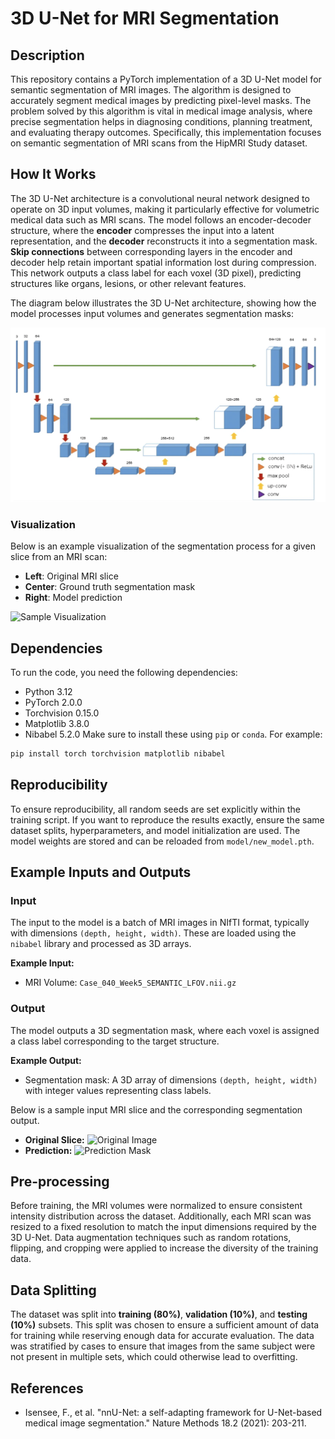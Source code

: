 # 3D U-Net for MRI Segmentation
## Description
This repository contains a PyTorch implementation of a 3D U-Net
model for semantic segmentation of MRI images. The algorithm is 
designed to accurately segment medical images by predicting 
pixel-level masks. The problem solved by this algorithm is 
vital in medical image analysis, where precise segmentation 
helps in diagnosing conditions, planning treatment, and 
evaluating therapy outcomes. Specifically, this implementation 
focuses on semantic segmentation of MRI scans from the HipMRI 
Study dataset. 


## How It Works
The 3D U-Net architecture is a convolutional neural network 
designed to operate on 3D input volumes, making it particularly 
effective for volumetric medical data such as MRI scans. The 
model follows an encoder-decoder structure, where the 
**encoder** compresses the input into a latent representation, and 
the **decoder** reconstructs it into a segmentation mask. **Skip 
connections** between corresponding layers in the encoder and 
decoder help retain important spatial information lost during 
compression. This network outputs a class label for each voxel 
(3D pixel), predicting structures like organs, lesions, or other 
relevant features.

The diagram below illustrates the 3D U-Net architecture, showing 
how the model processes input volumes and generates segmentation 
masks:

![3D U-Net Architecture](./content/UNET_model.png)

### Visualization
Below is an example visualization of the segmentation process for a given slice from an MRI scan:
- **Left**: Original MRI slice
- **Center**: Ground truth segmentation mask
- **Right**: Model prediction

![Sample Visualization](./visuals/visualization_sample.png)


## Dependencies
To run the code, you need the following dependencies:
* Python 3.12
* PyTorch 2.0.0
* Torchvision 0.15.0
* Matplotlib 3.8.0
* Nibabel 5.2.0
Make sure to install these using `pip` or `conda`. For example:

```bash
pip install torch torchvision matplotlib nibabel
```

## Reproducibility
To ensure reproducibility, all random seeds are set explicitly 
within the training script. If you want to reproduce the 
results exactly, ensure the same dataset splits, 
hyperparameters, and model initialization are used. The model 
weights are stored and can be reloaded from `model/new_model.pth`.

## Example Inputs and Outputs

### Input
The input to the model is a batch of MRI images in NIfTI 
format, typically with dimensions `(depth, height, width)`. 
These are loaded using the `nibabel` library and processed as 
3D arrays.

**Example Input:**
- MRI Volume: `Case_040_Week5_SEMANTIC_LFOV.nii.gz`

### Output
The model outputs a 3D segmentation mask, where each voxel is 
assigned a class label corresponding to the target structure.

**Example Output:**
- Segmentation mask: A 3D array of dimensions `(depth, height, width)` with integer values representing class labels.

Below is a sample input MRI slice and the corresponding 
segmentation output.

- **Original Slice:**
![Original Image](./visuals/visualization_original.png)
- **Prediction:**
![Prediction Mask](./visuals/visualization_pred.png)

## Pre-processing
Before training, the MRI volumes were normalized to ensure 
consistent intensity distribution across the dataset. 
Additionally, each MRI scan was resized to a fixed resolution 
to match the input dimensions required by the 3D U-Net. Data 
augmentation techniques such as random rotations, flipping, 
and cropping were applied to increase the diversity of the 
training data.

## Data Splitting
The dataset was split into **training (80%)**, 
**validation (10%)**, and **testing (10%)** subsets. 
This split was chosen to ensure a sufficient amount of data 
for training while reserving enough data for accurate 
evaluation. The data was stratified by cases to ensure that 
images from the same subject were not present in multiple 
sets, which could otherwise lead to overfitting.

## References
- Isensee, F., et al. "nnU-Net: a self-adapting framework for U-Net-based medical image segmentation." Nature Methods 18.2 (2021): 203-211.